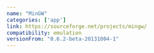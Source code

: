 ```yaml
---
name: "MinGW"
categories: ['app']
link: https://sourceforge.net/projects/mingw/
compatibility: emulation
versionFrom: "0.6.2-beta-20131004-1"
---
```


